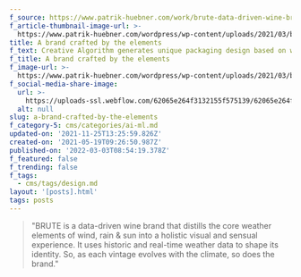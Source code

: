 ```yaml
---
f_source: https://www.patrik-huebner.com/work/brute-data-driven-wine-brand/
f_article-thumbnail-image-url: >-
  https://www.patrik-huebner.com/wordpress/wp-content/uploads/2021/03/brute-generative-identity-brand-collection.jpg
title: A brand crafted by the elements
f_text: Creative Algorithm generates unique packaging design based on weather-data
f_title: A brand crafted by the elements
f_image-url: >-
  https://www.patrik-huebner.com/wordpress/wp-content/uploads/2021/03/brute-generative-identity-brand-collection.jpg
f_social-media-share-image:
  url: >-
    https://uploads-ssl.webflow.com/62065e264f3132155f575139/62065e264f31321ed2575260_brute-generative-identity-brand-collection.jpg
  alt: null
slug: a-brand-crafted-by-the-elements
f_category-5: cms/categories/ai-ml.md
updated-on: '2021-11-25T13:25:59.826Z'
created-on: '2021-05-19T09:26:50.987Z'
published-on: '2022-03-03T08:54:19.378Z'
f_featured: false
f_trending: false
f_tags:
  - cms/tags/design.md
layout: '[posts].html'
tags: posts
---
```


> "BRUTE is a data-driven wine brand that distills the core weather elements of wind, rain & sun into a holistic visual and sensual experience. It uses historic and real-time weather data to shape its identity. So, as each vintage evolves with the climate, so does the brand."
